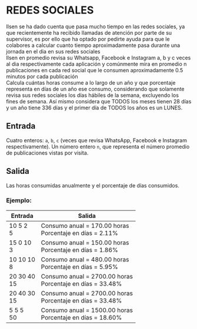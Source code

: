 
# REDES SOCIALES

Ilsen se ha dado cuenta que pasa mucho tiempo en las redes sociales, ya que recientemente ha recibido llamadas de atención por parte de su supervisor, es por ello que ha optado por pedirte ayuda para que le colabores a calcular cuanto tiempo aproximadamente pasa durante una jornada en el dia en sus redes sociales<br>
Ilsen en promedio revisa su Whatsapp, Facebook e Instagram a, b y c veces al dia respectivamente cada aplicación y comúnmente mira en promedio n publicaciones en cada red social que le consumen aproximadamente 0.5 minutos por cada publicación <br>
Calcula cuántas horas consume a lo largo de un año y que porcentaje representa en días de un año ese consumo, considerando que solamente revisa sus redes sociales los días hábiles de la semana, excluyendo los fines de semana. Así mismo considera que TODOS los meses tienen 28 días y un año tiene 336 días y el primer día de TODOS los años es un LUNES.


## Entrada

Cuatro enteros: `a`, `b`, `c` (veces que revisa WhatsApp, Facebook e Instagram respectivamente).
Un número entero `n`, que representa el número promedio de publicaciones vistas por visita.

## Salida

Las horas consumidas anualmente y el porcentaje de días consumidos.

### Ejemplo:

| **Entrada**       | **Salida**                                      |
|-------------------|-------------------------------------------------|
| 10 5 2 <br> 5     | Consumo anual = 170.00 horas <br> Porcentaje en días = 2.11% |
| 15 0 10 <br> 3    | Consumo anual = 150.00 horas <br> Porcentaje en días = 1.86% |
| 10 10 10 <br> 8   | Consumo anual = 480.00 horas <br> Porcentaje en días = 5.95% |
| 20 30 40 <br> 15  | Consumo anual = 2700.00 horas <br> Porcentaje en días = 33.48% |
| 20 40 30 <br> 15  | Consumo anual = 2700.00 horas <br> Porcentaje en días = 33.48% |
| 5 5 5 <br> 50     | Consumo anual = 1500.00 horas <br> Porcentaje en días = 18.60% |

